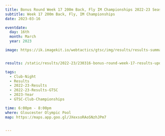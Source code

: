 ```yaml
---
title: Bonus Round Week 17 200m Back, Fly IM Championships 2022-23 Season
subtitle: Week 17 200m Back, Fly, IM Championships
date: 2023-03-16

eventdate:
  day: 16th
  month: March
  year: 2023

image: https://ik.imagekit.io/webtactics/gtsc/img/results/results-summary-25.jpg


results: /static/results/2022-23/230316-bonus-round-week-17-results-updated-200-back,fly-and-distance-events-championships.pdf

tags:
  - Club-Night
  - Results
  - 2022-23-Results
  - 2022-23-Results-GTSC
  - 2023-Year
  - GTSC-Club-Championships

time: 6:00pm - 8:00pm
where: Gloucester Olympic Pool
map: https://maps.app.goo.gl/JXexsoRAoSNzhJPm7


---
```





